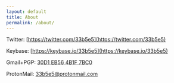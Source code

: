 ```yaml
---
layout: default
title: About
permalink: /about/
---
```


Twitter: [https://twitter.com/33b5e5](https://twitter.com/33b5e5)

Keybase: [https://keybase.io/33b5e5](https://keybase.io/33b5e5)

Gmail+PGP: [30D1 EB56 4B1F 7BC0](http://pgp.mit.edu/pks/lookup?search=0x30D1EB564B1F7BC0)

ProtonMail: [33b5e5@protonmail.com](mailto:33b5e5@protonmail.com)
